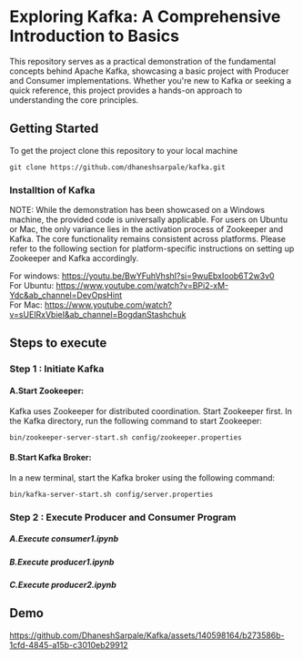 
# Exploring Kafka: A Comprehensive Introduction to Basics 

This repository serves as a practical demonstration of the fundamental concepts behind Apache Kafka, showcasing a basic project with Producer and Consumer implementations. Whether you're new to Kafka or seeking a quick reference, this project provides a hands-on approach to understanding the core principles.


## Getting Started

To get the project clone this repository to your local machine

```
git clone https://github.com/dhaneshsarpale/kafka.git

```
### Installtion of Kafka  
NOTE: While the demonstration has been showcased on a Windows machine, the provided code is universally applicable. For users on Ubuntu or Mac, the only variance lies in the activation process of Zookeeper and Kafka. The core functionality remains consistent across platforms. Please refer to the following section for platform-specific instructions on setting up Zookeeper and Kafka accordingly.

For windows: https://youtu.be/BwYFuhVhshI?si=9wuEbxIoob6T2w3v0  
For Ubuntu: https://www.youtube.com/watch?v=BPi2-xM-Ydc&ab_channel=DevOpsHint  
For Mac: https://www.youtube.com/watch?v=sUEIRxVbieI&ab_channel=BogdanStashchuk



## Steps to execute

### Step 1 : Initiate Kafka 

#### A.Start Zookeeper:

Kafka uses Zookeeper for distributed coordination. Start Zookeeper first.
In the Kafka directory, run the following command to start Zookeeper:
```
bin/zookeeper-server-start.sh config/zookeeper.properties
```

#### B.Start Kafka Broker:

In a new terminal, start the Kafka broker using the following command:
```
bin/kafka-server-start.sh config/server.properties
```
### Step 2 : Execute Producer and Consumer Program

##### A.Execute consumer1.ipynb
##### B.Execute producer1.ipynb
##### C.Execute producer2.ipynb


## Demo


 

https://github.com/DhaneshSarpale/Kafka/assets/140598164/b273586b-1cfd-4845-a15b-c3010eb29912

